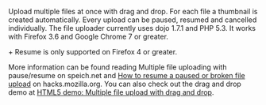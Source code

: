 <p>Upload multiple files at once with drag and drop. For each file a thumbnail is created automatically. Every upload can be paused, resumed and cancelled individually.
The file uploader currently uses dojo 1.7.1 and PHP 5.3. It works with Firefox 3.6 and Google Chrome 7 or greater.</p>
+ Resume is only supported on Firefox 4 or greater.
<p>More information can be found reading <a href"http://www.speich.net/articles/2011/03/03/dojo-demo-multiple-file-uploading-with-pauseresume/">
	Multiple file uploading with pause/resume</a> on speich.net and
	<a href="http://hacks.mozilla.org/2011/04/resumeupload/">How to resume a paused or broken file upload</a> on hacks.mozilla.org.
You can also check out the drag and drop demo at <a href="http://www.speich.net/articles/html5-uploader.php">HTML5 demo: Multiple file upload with drag and drop</a>.</p>
